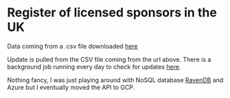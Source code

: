 # Register of licensed sponsors in the UK

Data coming from a .csv file downloaded [here](https://www.gov.uk/government/publications/register-of-licensed-sponsors-workers)

Update is pulled from the CSV file coming from the url above. There is a background job running every day to check for updates [here](https://github.com/alinangnaiba/sponsorship-scout-bg/tree/master).

Nothing fancy, I was just playing around with NoSQL database [RavenDB](https://ravendb.net/) and Azure but I eventually moved the API to GCP.

